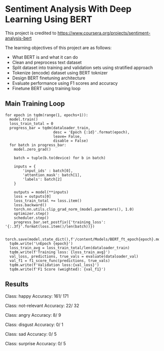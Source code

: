 # Sentiment Analysis With Deep Learning Using BERT
This project is credited to https://www.coursera.org/projects/sentiment-analysis-bert

The learning objectives of this project are as follows:
- What BERT is and what it can do
- Clean and preprocess text dataset
- Split dataset into training and validation sets using stratified approach
- Tokenize (encode) dataset using BERT toknizer
- Design BERT finetuning architecture
- Evaluate performance using F1 scores and accuracy
- Finetune BERT using training loop

## Main Training Loop
```
for epoch in tqdm(range(1, epochs+1)):
  model.train()
  loss_train_total = 0
  progress_bar = tqdm(dataloader_train,
                      desc = 'Epoch {:1d}'.format(epoch),
                      leave= False,
                      disable = False)
  for batch in progress_bar:
    model.zero_grad()

    batch = tuple(b.to(device) for b in batch)
    
    inputs = {
        'input_ids' : batch[0],
        'attention_mask': batch[1],
        'labels': batch[2]
    }

    outputs = model(**inputs)
    loss = outputs[0]
    loss_train_total += loss.item()
    loss.backward()
    torch.nn.utils.clip_grad_norm_(model.parameters(), 1.0)
    optimizer.step()
    scheduler.step()
    progress_bar.set_postfix({'training_loss': '{:.3f}'.format(loss.item()/len(batch))})
  
  torch.save(model.state_dict(),f'/content/Models/BERT_ft_epoch{epoch}.model')
  tqdm.write('\nEpoch {epoch}')
  loss_train_avg = loss_train_total/len(dataloader_train)
  tqdm.write(f'Training loss: {loss_train_avg}')
  val_loss, predictions, true_vals = evaluate(dataloader_val)
  val_f1 = f1_score_func(predictions, true_vals)
  tqdm.write(f'Validation loss:{val_loss}')
  tqdm.write(f'F1 Score (weighted): {val_f1}')
```
## Results
Class: happy
Accuracy: 161/ 171

Class: not-relevant
Accuracy: 22/ 32

Class: angry
Accuracy: 8/ 9

Class: disgust
Accuracy: 0/ 1

Class: sad
Accuracy: 0/ 5

Class: surprise
Accuracy: 0/ 5
